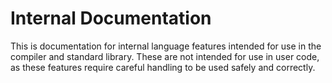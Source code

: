 # Internal Documentation

This is documentation for internal language features intended for use in the compiler and standard library. These are not intended for use in user code, as these features require careful handling to be used safely and correctly.